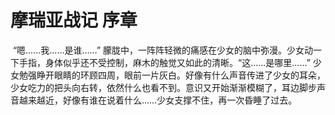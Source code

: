 # 摩瑞亚战记 序章

​
“嗯……我……是谁……”
​
朦胧中，一阵阵轻微的痛感在少女的脑中弥漫。少女动一下手指，身体似乎还不受控制，麻木的触觉又如此的清晰。
​
“这……是哪里……”
​
少女勉强睁开眼睛的环顾四周，眼前一片灰白。好像有什么声音传进了少女的耳朵，少女吃力的把头向右转，依然什么也看不到。
​
意识又开始渐渐模糊了，耳边脚步声音越来越近，好像有谁在说着什么……少女支撑不住，再一次昏睡了过去。